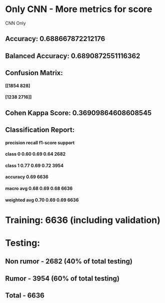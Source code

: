 # Only CNN - More metrics for score

CNN Only

## Accuracy: 0.688667872212176

## Balanced Accuracy: 0.6890872551116362

## Confusion Matrix:

#### [[1854  828]

#### [1238 2716]]

## Cohen Kappa Score: 0.36909864608608545

## Classification Report:

####  precision    recall  f1-score   support


#### class 0       0.60      0.69      0.64      2682
     
#### class 1       0.77      0.69      0.72      3954

#### accuracy      0.69                          6636

#### macro avg     0.68      0.69      0.68      6636

#### weighted avg  0.70      0.69      0.69      6636

# Training: 6636 (including validation)

# Testing:
## Non rumor - 2682 (40% of total testing)
## Rumor - 3954 (60% of total testing)
## Total - 6636
